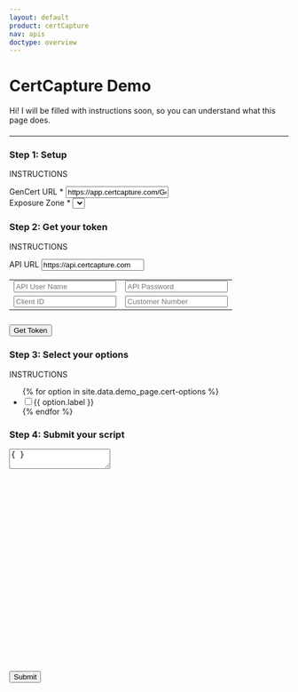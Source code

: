 ```yaml
---
layout: default
product: certCapture
nav: apis
doctype: overview
---
```

<!-- TODO: move inline CSS to cert-demo.scss -->
<h1>CertCapture Demo</h1>

<!-- TODO: instructions -->
<p>Hi! I will be filled with instructions soon, so you can understand what this page does.</p>
<hr style="margin: 20px 0px 20px 0px" id="divider">

<div class="row" id="gencertTest">
    <div class="col-md-5">
        <h3>Step 1: Setup</h3>
        <p>INSTRUCTIONS</p>
        <div>
            <label style="display: block;">
                GenCert URL *
                <input id="gencertUrl" value="https://app.certcapture.com/Gencert2/js" placeholder="https://app.certcapture.com/Gencert2/js" type="text">
            </label>
            <!-- populated with exposureZoneReq() -->
            <label>Exposure Zone *
                <select id="setZone" onChange="updateCertScript();"></select>
            </label>
        </div> 
        <h3>Step 2: Get your token</h3>
        <p>INSTRUCTIONS</p>
        <table>
            <tr>
                <label>API URL
                <input id="apiUrl" placeholder="https://api.certcapture.com" value="https://api.certcapture.com" type="text"></label>
            </tr>
            <tr>
                <td><input id="apiUser" placeholder="API User Name" type="text"></td>
                <td><input id="apiPassword" placeholder="API Password" type="password"></td> 
            </tr>
            <tr>
                <td><input id="clientId" placeholder="Client ID" type="text"></td>
                <td><input id="customerNumber" placeholder="Customer Number" type="text"></td>
            </tr>
        </table>
        <button class="btn btn-primary" style="margin-top: 10px;" onclick="getToken()">Get Token</button>
        <!-- options -->
        <!-- TODO: instructions -->
        <h3>Step 3: Select your options</h3>
        <p>INSTRUCTIONS</p>
        <div>
            <ul id="testOptions" onChange="updateCertScript();">
                {% for option in site.data.demo_page.cert-options %}
                    <li>
                        <label>
                            <input type='checkbox' class="cert-demo-option" id="{{ option.id }}">{{ option.label }}
                        </label>
                    </li>
                {% endfor %}
            </ul>
        </div>
    </div>
    <!-- request example script -->
    <div class="col-md-7">
        <h3 style="">Step 4: Submit your script</h3>
        <div id="scriptTest">
            <div id="sampleScript" class="code-snippet respScroll api-console-output" style="height: 400px;max-width: 800px;">
                <div class="loading-pulse" style="display: none;"></div>
                <textarea id="cert-request" spellcheck="false">{ }</textarea>
            </div>
            <button class="btn btn-primary" id="cert-demo-submit" onclick="initScript();">Submit</button>
        </div>
    </div>
</div>
<!-- end row -->

<!-- Form ouput -->
<!-- TODO: formatting/styling -->
<div id="formParentContainer">
    <div id="formParent" style="display:none"></div>
</div>
